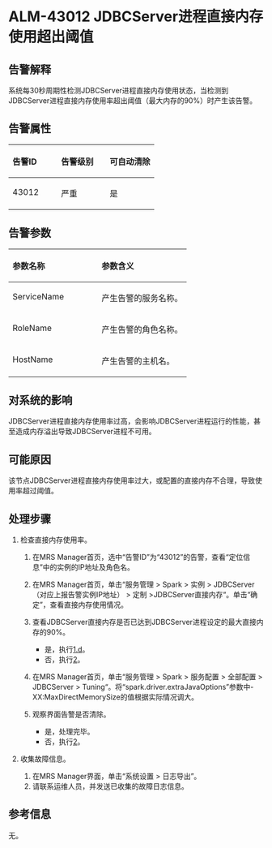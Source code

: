 # ALM-43012 JDBCServer进程直接内存使用超出阈值<a name="ZH-CN_TOPIC_0174499416"></a>

## 告警解释<a name="zh-cn_topic_0093195115_zh-cn_topic_0087163600_zh-cn_topic_0087039425_section43920869"></a>

系统每30秒周期性检测JDBCServer进程直接内存使用状态，当检测到JDBCServer进程直接内存使用率超出阈值（最大内存的90%）时产生该告警。

## 告警属性<a name="zh-cn_topic_0093195115_zh-cn_topic_0087163600_zh-cn_topic_0087039425_section59743502"></a>

<a name="zh-cn_topic_0093195115_zh-cn_topic_0087163600_zh-cn_topic_0087039425_table64843092"></a>
<table><thead align="left"><tr id="zh-cn_topic_0093195115_zh-cn_topic_0087163600_zh-cn_topic_0087039425_row10409628"><th class="cellrowborder" valign="top" width="33.33333333333333%" id="mcps1.1.4.1.1"><p id="zh-cn_topic_0093195115_zh-cn_topic_0087163600_zh-cn_topic_0087039425_p37873528"><a name="zh-cn_topic_0093195115_zh-cn_topic_0087163600_zh-cn_topic_0087039425_p37873528"></a><a name="zh-cn_topic_0093195115_zh-cn_topic_0087163600_zh-cn_topic_0087039425_p37873528"></a>告警ID</p>
</th>
<th class="cellrowborder" valign="top" width="33.33333333333333%" id="mcps1.1.4.1.2"><p id="zh-cn_topic_0093195115_zh-cn_topic_0087163600_zh-cn_topic_0087039425_p47856888"><a name="zh-cn_topic_0093195115_zh-cn_topic_0087163600_zh-cn_topic_0087039425_p47856888"></a><a name="zh-cn_topic_0093195115_zh-cn_topic_0087163600_zh-cn_topic_0087039425_p47856888"></a>告警级别</p>
</th>
<th class="cellrowborder" valign="top" width="33.33333333333333%" id="mcps1.1.4.1.3"><p id="zh-cn_topic_0093195115_zh-cn_topic_0087163600_zh-cn_topic_0087039425_p51202692"><a name="zh-cn_topic_0093195115_zh-cn_topic_0087163600_zh-cn_topic_0087039425_p51202692"></a><a name="zh-cn_topic_0093195115_zh-cn_topic_0087163600_zh-cn_topic_0087039425_p51202692"></a>可自动清除</p>
</th>
</tr>
</thead>
<tbody><tr id="zh-cn_topic_0093195115_zh-cn_topic_0087163600_zh-cn_topic_0087039425_row53777413"><td class="cellrowborder" valign="top" width="33.33333333333333%" headers="mcps1.1.4.1.1 "><p id="zh-cn_topic_0093195115_zh-cn_topic_0087163600_zh-cn_topic_0087039425_p61003235"><a name="zh-cn_topic_0093195115_zh-cn_topic_0087163600_zh-cn_topic_0087039425_p61003235"></a><a name="zh-cn_topic_0093195115_zh-cn_topic_0087163600_zh-cn_topic_0087039425_p61003235"></a>43012</p>
</td>
<td class="cellrowborder" valign="top" width="33.33333333333333%" headers="mcps1.1.4.1.2 "><p id="zh-cn_topic_0093195115_zh-cn_topic_0087163600_zh-cn_topic_0087039425_p42315013"><a name="zh-cn_topic_0093195115_zh-cn_topic_0087163600_zh-cn_topic_0087039425_p42315013"></a><a name="zh-cn_topic_0093195115_zh-cn_topic_0087163600_zh-cn_topic_0087039425_p42315013"></a>严重</p>
</td>
<td class="cellrowborder" valign="top" width="33.33333333333333%" headers="mcps1.1.4.1.3 "><p id="zh-cn_topic_0093195115_zh-cn_topic_0087163600_zh-cn_topic_0087039425_p4964052"><a name="zh-cn_topic_0093195115_zh-cn_topic_0087163600_zh-cn_topic_0087039425_p4964052"></a><a name="zh-cn_topic_0093195115_zh-cn_topic_0087163600_zh-cn_topic_0087039425_p4964052"></a>是</p>
</td>
</tr>
</tbody>
</table>

## 告警参数<a name="zh-cn_topic_0093195115_zh-cn_topic_0087163600_zh-cn_topic_0087039425_section820607"></a>

<a name="zh-cn_topic_0093195115_zh-cn_topic_0087163600_zh-cn_topic_0087039425_table66543927"></a>
<table><thead align="left"><tr id="zh-cn_topic_0093195115_zh-cn_topic_0087163600_zh-cn_topic_0087039425_row61284534"><th class="cellrowborder" valign="top" width="50%" id="mcps1.1.3.1.1"><p id="zh-cn_topic_0093195115_zh-cn_topic_0087163600_zh-cn_topic_0087039425_p65100236"><a name="zh-cn_topic_0093195115_zh-cn_topic_0087163600_zh-cn_topic_0087039425_p65100236"></a><a name="zh-cn_topic_0093195115_zh-cn_topic_0087163600_zh-cn_topic_0087039425_p65100236"></a>参数名称</p>
</th>
<th class="cellrowborder" valign="top" width="50%" id="mcps1.1.3.1.2"><p id="zh-cn_topic_0093195115_zh-cn_topic_0087163600_zh-cn_topic_0087039425_p38627770"><a name="zh-cn_topic_0093195115_zh-cn_topic_0087163600_zh-cn_topic_0087039425_p38627770"></a><a name="zh-cn_topic_0093195115_zh-cn_topic_0087163600_zh-cn_topic_0087039425_p38627770"></a>参数含义</p>
</th>
</tr>
</thead>
<tbody><tr id="zh-cn_topic_0093195115_zh-cn_topic_0087163600_zh-cn_topic_0087039425_row41841705"><td class="cellrowborder" valign="top" width="50%" headers="mcps1.1.3.1.1 "><p id="zh-cn_topic_0093195115_zh-cn_topic_0087163600_zh-cn_topic_0087039425_p33734977"><a name="zh-cn_topic_0093195115_zh-cn_topic_0087163600_zh-cn_topic_0087039425_p33734977"></a><a name="zh-cn_topic_0093195115_zh-cn_topic_0087163600_zh-cn_topic_0087039425_p33734977"></a>ServiceName</p>
</td>
<td class="cellrowborder" valign="top" width="50%" headers="mcps1.1.3.1.2 "><p id="zh-cn_topic_0093195115_zh-cn_topic_0087163600_zh-cn_topic_0087039425_p48178601"><a name="zh-cn_topic_0093195115_zh-cn_topic_0087163600_zh-cn_topic_0087039425_p48178601"></a><a name="zh-cn_topic_0093195115_zh-cn_topic_0087163600_zh-cn_topic_0087039425_p48178601"></a>产生告警的服务名称。</p>
</td>
</tr>
<tr id="zh-cn_topic_0093195115_zh-cn_topic_0087163600_zh-cn_topic_0087039425_row30954226"><td class="cellrowborder" valign="top" width="50%" headers="mcps1.1.3.1.1 "><p id="zh-cn_topic_0093195115_zh-cn_topic_0087163600_zh-cn_topic_0087039425_p24264406"><a name="zh-cn_topic_0093195115_zh-cn_topic_0087163600_zh-cn_topic_0087039425_p24264406"></a><a name="zh-cn_topic_0093195115_zh-cn_topic_0087163600_zh-cn_topic_0087039425_p24264406"></a>RoleName</p>
</td>
<td class="cellrowborder" valign="top" width="50%" headers="mcps1.1.3.1.2 "><p id="zh-cn_topic_0093195115_zh-cn_topic_0087163600_zh-cn_topic_0087039425_p19259870"><a name="zh-cn_topic_0093195115_zh-cn_topic_0087163600_zh-cn_topic_0087039425_p19259870"></a><a name="zh-cn_topic_0093195115_zh-cn_topic_0087163600_zh-cn_topic_0087039425_p19259870"></a>产生告警的角色名称。</p>
</td>
</tr>
<tr id="zh-cn_topic_0093195115_zh-cn_topic_0087163600_zh-cn_topic_0087039425_row39121107"><td class="cellrowborder" valign="top" width="50%" headers="mcps1.1.3.1.1 "><p id="zh-cn_topic_0093195115_zh-cn_topic_0087163600_zh-cn_topic_0087039425_p14693133"><a name="zh-cn_topic_0093195115_zh-cn_topic_0087163600_zh-cn_topic_0087039425_p14693133"></a><a name="zh-cn_topic_0093195115_zh-cn_topic_0087163600_zh-cn_topic_0087039425_p14693133"></a>HostName</p>
</td>
<td class="cellrowborder" valign="top" width="50%" headers="mcps1.1.3.1.2 "><p id="zh-cn_topic_0093195115_zh-cn_topic_0087163600_zh-cn_topic_0087039425_p49293152"><a name="zh-cn_topic_0093195115_zh-cn_topic_0087163600_zh-cn_topic_0087039425_p49293152"></a><a name="zh-cn_topic_0093195115_zh-cn_topic_0087163600_zh-cn_topic_0087039425_p49293152"></a>产生告警的主机名。</p>
</td>
</tr>
</tbody>
</table>

## 对系统的影响<a name="zh-cn_topic_0093195115_zh-cn_topic_0087163600_zh-cn_topic_0087039425_section7385465"></a>

JDBCServer进程直接内存使用率过高，会影响JDBCServer进程运行的性能，甚至造成内存溢出导致JDBCServer进程不可用。

## 可能原因<a name="zh-cn_topic_0093195115_zh-cn_topic_0087163600_zh-cn_topic_0087039425_section66469189"></a>

该节点JDBCServer进程直接内存使用率过大，或配置的直接内存不合理，导致使用率超过阈值。

## 处理步骤<a name="zh-cn_topic_0093195115_zh-cn_topic_0087163600_zh-cn_topic_0087039425_section61351797"></a>

1.  检查直接内存使用率。
    1.  在MRS Manager首页，选中“告警ID”为“43012”的告警，查看“定位信息”中的实例的IP地址及角色名。
    2.  在MRS Manager首页，单击“服务管理 \> Spark \> 实例 \> JDBCServer（对应上报告警实例IP地址） \> 定制 \>JDBCServer直接内存“。单击“确定”，查看直接内存使用情况。
    3.  查看JDBCServer直接内存是否已达到JDBCServer进程设定的最大直接内存的90%。
        -   是，执行[1.d](#zh-cn_topic_0093195115_zh-cn_topic_0087163600_li1011493181634)。
        -   否，执行[2](#zh-cn_topic_0093195115_zh-cn_topic_0087163600_li40881691175629)。

    4.  <a name="zh-cn_topic_0093195115_zh-cn_topic_0087163600_li1011493181634"></a>在MRS Manager首页，单击“服务管理 \> Spark \> 服务配置 \> 全部配置 \> JDBCServer \> Tuning“。将“spark.driver.extraJavaOptions”参数中-XX:MaxDirectMemorySize的值根据实际情况调大。
    5.  观察界面告警是否清除。
        -   是，处理完毕。
        -   否，执行[2](#zh-cn_topic_0093195115_zh-cn_topic_0087163600_li40881691175629)。

2.  <a name="zh-cn_topic_0093195115_zh-cn_topic_0087163600_li40881691175629"></a>收集故障信息。
    1.  在MRS Manager界面，单击“系统设置 \> 日志导出”。
    2.  请联系运维人员，并发送已收集的故障日志信息。


## 参考信息<a name="zh-cn_topic_0093195115_zh-cn_topic_0087163600_zh-cn_topic_0087039425_section15295265"></a>

无。

